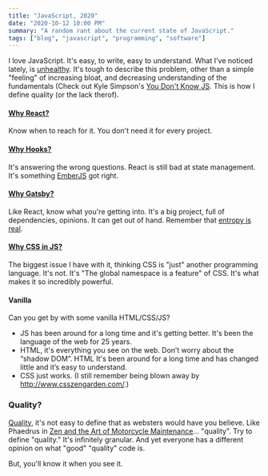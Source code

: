 ```yaml
---
title: "JavaScript, 2020"
date: "2020-10-12 10:00 PM"
summary: "A random rant about the current state of JavaScript."
tags: ["blog", "javascript", "programming", "software"]
---
```


I love JavaScript. It's easy, to write, easy to understand. What I've noticed lately, is [unhealthy](https://npm.anvaka.com/#/view/2d/gatsby). It's tough to describe this problem, other than a simple "feeling" of increasing bloat, and decreasing understanding of the fundamentals (Check out Kyle Simpson's [You Don't Know JS](https://github.com/getify/You-Dont-Know-JS). This is how I define quality (or the lack therof). 

#### [Why React?](https://css-tricks.com/project-need-react/)

Know when to reach for it. You don't need it for every project. 
 
#### [Why Hooks?](https://medium.com/swlh/the-ugly-side-of-hooks-584f0f8136b6) 

It's answering the wrong questions. React is still bad at state management. It's something [EmberJS](https://guides.emberjs.com/release/models/) got right.

#### [Why Gatsby?](https://cra.mr/an-honest-review-of-gatsby/)

Like React, know what you're getting into. It's a big project, full of dependencies, opinions. It can get out of hand. Remember that [entropy is real](https://blog.jim-nielsen.com/2020/cheating-entropy-with-native-web-tech).

#### [Why CSS in JS?](https://gomakethings.com/whats-wrong-with-css-in-js/)

The biggest issue I have with it, thinking CSS is "just" another programming language. It's not. It's "The global namespace is a feature" of CSS. It's what makes it so incredibly powerful.

#### Vanilla

Can you get by with some vanilla HTML/CSS/JS?  
 - JS has been around for a long time and it's getting better. It's been the language of the web for 25 years.
 - HTML, it's everything you see on the web. Don’t worry about the “shadow DOM”. HTML It's been around for a long time and has changed little and it’s easy to understand.
 - CSS just works. (I still remember being blown away by http://www.csszengarden.com/.)


### Quality?

[Quality](https://www.merriam-webster.com/dictionary/quality), it's not easy to define that as websters would have you believe. Like Phaedrus in [Zen and the Art of Motorcycle Maintenance](https://en.wikipedia.org/wiki/Zen_and_the_Art_of_Motorcycle_Maintenance)... "quality". 
Try to define "quality." It's infinitely granular. And yet everyone has a different opinion on what "good" "quality" code is. 

But, you'll know it when you see it. 
